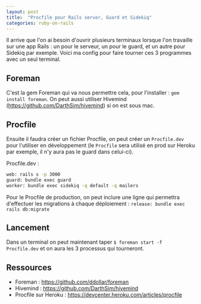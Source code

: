 ```yaml
---
layout: post
title:  "Procfile pour Rails server, Guard et Sidekiq"
categories: ruby-on-rails 
---
```


Il arrive que l'on ai besoin d'ouvrir plusieurs terminaux lorsque l'on travaille sur une app Rails : un pour le serveur, un pour le guard, et un autre pour Sidekiq par exemple. Voici ma config pour faire tourner ces 3 programmes avec un seul terminal.

## Foreman

C'est la gem Foreman qui va nous permettre cela, pour l'installer : `gem install foreman`. On peut aussi utiliser Hivemind (<https://github.com/DarthSim/hivemind>) si on est sous mac.

## Procfile

Ensuite il faudra créer un fichier Procfile, on peut créer un `Procfile.dev` pour l'utiliser en développement (le `Procfile` sera utilisé en prod sur Heroku par exemple, il n'y aura pas le guard dans celui-ci).

Procfile.dev :
```bash
web: rails s -p 3000
guard: bundle exec guard
worker: bundle exec sidekiq -q default -q mailers
```

Pour le Procfile de production, on peut inclure une ligne qui permettra d'effectuer les migrations à chaque déploiement :
`release: bundle exec rails db:migrate`

## Lancement

Dans un terminal on peut maintenant taper `$ foreman start -f Procfile.dev` et on aura les 3 processus qui tourneront.

## Ressources

* Foreman : <https://github.com/ddollar/foreman>
* Hivemind : <https://github.com/DarthSim/hivemind>
* Procfile sur Heroku : <https://devcenter.heroku.com/articles/procfile>
